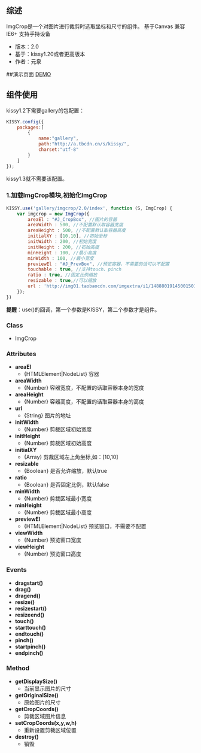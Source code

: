 ## 综述ImgCrop是一个对图片进行裁剪时选取坐标和尺寸的组件。基于Canvas 兼容IE6+ 支持手持设备* 版本：2.0* 基于：kissy1.20或者更高版本* 作者：元泉##演示页面[DEMO](http://gallery.kissyui.com/imgcrop/2.0/demo/index.html)## 组件使用kissy1.2下需要gallery的包配置：```javascriptKISSY.config({    packages:[        {            name:"gallery",            path:"http://a.tbcdn.cn/s/kissy/",            charset:"utf-8"        }    ]});```kissy1.3就不需要该配置。### 1.加载ImgCrop模块,初始化ImgCrop```javascriptKISSY.use('gallery/imgcrop/2.0/index', function (S, ImgCrop) {	var imgcrop = new ImgCrop({		areaEl : "#J_CropBox", //图片的容器		areaWidth : 500, //不配置默认取容器宽度		areaHeight : 500, //不配置默认取容器高度		initialXY : [10,10], //初始坐标		initWidth : 200, //初始宽度		initHeight : 200, //初始高度		minHeight : 100, //最小高度		minWidth : 100, //最小宽度		previewEl : "#J_PrevBox", //预览容器，不需要的话可以不配置		touchable : true, //支持touch、pinch		ratio : true, //固定比例缩放		resizable : true,//可以缩放		url : 'http://img01.taobaocdn.com/imgextra/i1/14888019145001501/T1_iIPXl8dXXXXXXXX_!!855984888-0-pix.jpg'	});})```**提醒**：use()的回调，第一个参数是KISSY，第二个参数才是组件。### Class ###- ImgCrop### Attributes- **areaEl**   + {HTMLElement|NodeList} 容器- **areaWidth**   + {Number} 容器宽度，不配置的话取容器本身的宽度- **areaHeight**   + {Number} 容器高度，不配置的话取容器本身的高度- **url**   + {String} 图片的地址- **initWidth**   + {Number} 剪裁区域初始宽度- **initHeight**   + {Number} 剪裁区域初始高度- **initialXY**  + {Array} 剪裁区域左上角坐标,如：[10,10]- **resizable**  + {Boolean} 是否允许缩放，默认true- **ratio**  + {Boolean} 是否固定比例，默认false- **minWidth**  + {Number} 剪裁区域最小宽度- **minHeight**  + {Number} 剪裁区域最小高度- **previewEl**  + {HTMLElement|NodeList} 预览窗口，不需要不配置- **viewWidth**  + {Number} 预览窗口宽度- **viewHeight**  + {Number} 预览窗口高度### Events- **dragstart()**- **drag()**- **dragend()**- **resize()**- **resizestart()**- **resizeend()**- **touch()**- **starttouch()**- **endtouch()**- **pinch()**- **startpinch()**- **endpinch()**### Method- **getDisplaySize()**  + 当前显示图片的尺寸- **getOriginalSize()**  + 原始图片的尺寸- **getCropCoords()**  + 剪裁区域图片信息- **setCropCoords(x,y,w,h)**  + 重新设置剪裁区域位置- **destroy()**  + 销毁